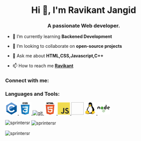 
<h1 align="center">Hi 👋, I'm Ravikant Jangid</h1>
<h3 align="center">A passionate Web developer.</h3>



- 🌱 I’m currently learning **Backened Development**

- 👯 I’m looking to collaborate on **open-source projects**

- 💬 Ask me about **HTML,CSS,Javascript,C++**

- 📫 How to reach me **[Ravikant](itsmejangid.rk@gmail.com)**

<h3 align="left">Connect with me:</h3>


<h3 align="left">Languages and Tools:</h3>
<p align="left"> <a href="https://www.cprogramming.com/" target="_blank" rel="noreferrer"> <img src="https://raw.githubusercontent.com/devicons/devicon/master/icons/c/c-original.svg" alt="c" width="40" height="40"/> </a> <a href="https://www.w3schools.com/css/" target="_blank" rel="noreferrer"> <img src="https://raw.githubusercontent.com/devicons/devicon/master/icons/css3/css3-original-wordmark.svg" alt="css3" width="40" height="40"/> </a> <a href="https://git-scm.com/" target="_blank" rel="noreferrer"> <img src="https://www.vectorlogo.zone/logos/git-scm/git-scm-icon.svg" alt="git" width="40" height="40"/> </a> <a href="https://www.w3.org/html/" target="_blank" rel="noreferrer"> <img src="https://raw.githubusercontent.com/devicons/devicon/master/icons/html5/html5-original-wordmark.svg" alt="html5" width="40" height="40"/> </a> <a href="https://developer.mozilla.org/en-US/docs/Web/JavaScript" target="_blank" rel="noreferrer"> <img src="https://raw.githubusercontent.com/devicons/devicon/master/icons/javascript/javascript-original.svg" alt="javascript" width="40" height="40"/> </a> <a href="https://www.linux.org/" target="_blank" rel="noreferrer"> <img src"https://upload.wikimedia.org/wikipedia/commons/a/a7/React-icon.svg" width="40" height="40" /><img src="https://raw.githubusercontent.com/devicons/devicon/master/icons/linux/linux-original.svg" alt="linux" width="40" height="40"/> </a> <a href="https://nodejs.org" target="_blank" rel="noreferrer"> <img src="https://raw.githubusercontent.com/devicons/devicon/master/icons/nodejs/nodejs-original-wordmark.svg" alt="nodejs" width="40" height="40"/> </a>  </p>

<p><img align="left" src="https://github-readme-stats.vercel.app/api/top-langs?username=sprintersr&show_icons=true&locale=en&layout=compact" alt="sprintersr" /></p>

<p>&nbsp;<img align="center" src="https://github-readme-stats.vercel.app/api?username=sprintersr&show_icons=true&locale=en" alt="sprintersr" /></p>

<p><img align="center" src="https://github-readme-streak-stats.herokuapp.com/?user=sprintersr&" alt="sprintersr" /></p>
